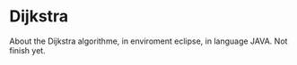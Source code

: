 # Dijkstra

About the Dijkstra algorithme, in enviroment eclipse, in language JAVA.
Not finish yet.
